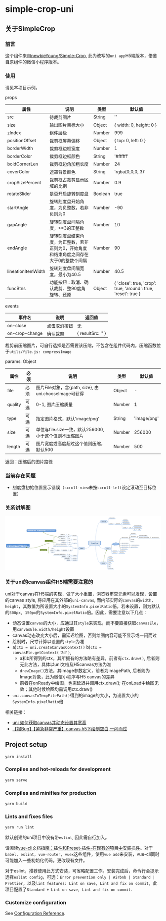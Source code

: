 # simple-crop-uni

## 关于SimpleCrop

### 前言

这个组件来自[newbieYoung/Simple-Crop](https://github.com/newbieYoung/Simple-Crop), 此为改写的`uni app`H5端版本，借鉴自原组件的微信小程序版本。

### 使用

请见本项目示例。

props

| 属性 | 说明 | 类型 | 默认值 |
| ---- | ---- | ---- | ---- |
| src | 待裁剪图片 | String | '' |
| size | 输出图片目标大小 | Object | { width: 0, height: 0 }
| zIndex | 组件层级 | Number | 999 |
| positionOffset | 裁剪框屏幕偏移 | Object | { top: 0, left: 0 }
| borderWidth | 裁剪框边框宽度 | Number | 1 |
| borderColor | 裁剪框边框颜色 | String | '#ffffff' |
| boldCornerLen | 裁剪框边角加粗长度 | Number | 24 |
| coverColor | 遮罩背景颜色 | String | 'rgba(0,0,0,.3)' |
| cropSizePercent | 裁剪框占裁剪显示区域的比例 | Number | 0.9 |
| rotateSlider | 是否开启旋转刻度盘 | Boolean | true |
| startAngle | 旋转刻度盘开始角度，为负整数，若非负则为0 | Number | -90 |
| gapAngle | 旋转刻度盘间隔角度，>=3的正整数 | Number | 10 |
| endAngle | 旋转刻度盘结束角度，为正整数，若非正则为0，开始角度和结束角度之间存在大于0的整数个间隔 | Number | 90 |
| lineationItemWidth | 旋转刻度盘间隔宽度，最小为40.5 | Number | 40.5 |
| funcBtns | 功能按钮：取消、确认裁剪、整90度角旋转、还原 | Object | { 'close': true, 'crop': true, 'around': true, 'reset': true } |

events

| 事件名 | 说明 | 返回值 |
| ---- | ---- | ---- |
| on-close | 点击取消按钮 | 无 |
| on-crop-change | 确认裁剪 | { resultSrc: '' } |

裁剪前压缩图片，可自行选择是否需要该压缩，不包含在组件代码内，压缩函数位于`utils/file.js: compressImage`

params: Object

| 属性 | 必须 | 说明 | 类型 | 默认值 |
| ---- | ---- | ---- | ---- | ---- |
| file | 必须 | 图片File对象，含{path, size}, 由uni.chooseImage可获得 | Object | - |
| quality | 可选 | 0-1, 图片压缩质量 | Number | 1 |
| type | 可选 | 指定图片格式，默认'image/png' | String | 'image/png' |
| size | 可选 | 单位与file.size一致，默认256000, 小于这个值则不压缩图片 | Number | 256000 |
| length | 可选 | 图片宽度或高度超过这个值则压缩，默认500 | Number | 500 |

返回：压缩后的图片路径

### 当前存在问题

- 刻度盘初始位置显示错误（`scroll-view`未按`scroll-left`设定滚动至目标位置）

### 关系讲解图

![关系讲解图](./docs/SimpleCrop.png)

### 关于uni的canvas组件H5端需要注意的

uni对于canvas在H5端的实现，做了大小重置，浏览器审查元素可以发现，设置的canvas style, 将应用在其外部的`uni-canvas`, 而内部实际的`canvas`的`width, height`，其数值为所设置大小的`SystemInfo.pixelRatio`倍，若未设置，则为默认的`300px, 150px`的`SystemInfo.pixelRatio`倍。因此，需要注意以下几点：

- 动态设置`canvas`的大小，应通过其`style`来实现，而不要直接获取`canvasEle`，用`canvasEle.width/height`设置
- canvas动态改变大小后，需延迟绘图，否则绘图内容可能不显示或一闪而过
- 绘制时，尺寸计算以设置的`style`为准
- a)`ctx = uni.createCanvasContext()` b)`ctx = canvasEle.getContext('2d')`,
  - a和b所得到的ctx，其所拥有的方法略有差异，前者有`ctx.draw()`, 后者则无此方法，具体以uni文档及H5canvas方法为准
  - `drawImage()`方法，其image参数定义，前者为imagePath, 后者则为Image对象，此为微信小程序与H5 canvas的差异
  - 前者在onReady中绘图，也需延迟并调用ctx.draw(); 在onLoad中绘图无效；其他时候绘图均需调用ctx.draw()
- `uni.canvasToTempFilePath()`得到的image的大小，为设置大小的`SystemInfo.pixelRatio`倍

相关链接：

- [uni 如何获取canvas并动态设置其宽高](https://ask.dcloud.net.cn/question/89547)
- [【报Bug】【紧急非常严重】canvas h5下绘制空白,一闪而过](https://ask.dcloud.net.cn/question/81675)

## Project setup

```bash
yarn install
```

### Compiles and hot-reloads for development

```bash
yarn serve
```

### Compiles and minifies for production

```bash
yarn build
```

### Lints and fixes files

```bash
yarn run lint
```

默认创建的uni项目中没有带`eslint`, 因此需自行加入。

请阅读[vue-cli文档指南：插件和Preset-插件-在现有的项目中安装插件](https://cli.vuejs.org/zh/guide/plugins-and-presets.html)。对于`babel, eslint, vue-router, vuex`这些组件，使用`vue add`来安装，vue-cli同时可能加入一些初始化代码，更改现有文件。

对于eslint，推荐使用此方式安装，可省略配置工作。安装完成后，命令行会提示选择`eslint config`，可选：`Error prevention only | Airbnb | Standard | Prettier`，以及`lint features: Lint on save, Lint and fix on commit`，此项目配置了`Standard + Lint on save, Lint and fix on commit`.

### Customize configuration

See [Configuration Reference](https://cli.vuejs.org/config/).
